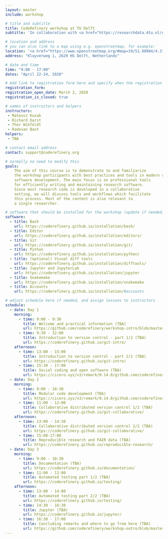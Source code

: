 ```yaml
---
layout: master
include: workshop

# title and subtitle
title: CodeRefinery workshop at TU Delft
subtitle: 'In collaboration with <a href="https://researchdata.4tu.nl/en/" target="_blank">4TU.Centre for Research Data</a>'

# location and address
# you can also link to a map using e.g. openstreetmap, for example:
location: '<a href="https://www.openstreetmap.org/#map=19/51.98984/4.37517" target="_blank">TU Delft Faculty of Aerospace Hall J (62-1-20.1)</a>'
address: "Kluyverweg 1, 2629 HS Delft, Netherlands"

# date and time
time: "9:00 - 17:00"
dates: "April 22-24, 2020"

# Add link to registration form here and specify when the registration opens and whether it is closed
registration_form:
registration_open_date: March 2, 2020
registration_is_closed: true

# names of instructors and helpers
instructors:
 - Mateusz Kuzak
 - Richard Darst
 - Thor Wikfeldt
 - Radovan Bast
helpers:
 - TBA

# contact email address
contact: support@coderefinery.org

# normally no need to modify this
goals:
    The aim of this course is to demonstrate to and familiarize
    the workshop participants with best practices and tools in modern research
    software development. The main focus is on professional tools
    for efficiently writing and maintaining research software.
    Since most research code is developed in a collaborative
    setting, we will discuss tools and workflows which facilitate
    this process. Most of the content is also relevant to
    a single researcher.

# software that should be installed for the workshop (update if needed)
software:
  - title: Bash
    url: https://coderefinery.github.io/installation/bash/
  - title: Editor
    url: https://coderefinery.github.io/installation/editors/
  - title: Git
    url: https://coderefinery.github.io/installation/git/
  - title: Python
    url: https://coderefinery.github.io/installation/python/
  - title: (optional) Visual diff tools
    url: https://coderefinery.github.io/installation/difftools/
  - title: Jupyter and JupyterLab
    url: https://coderefinery.github.io/installation/jupyter
  - title: Snakemake
    url: https://coderefinery.github.io/installation/snakemake
  - title: Accounts
    url: https://coderefinery.github.io/installation/#accounts

# adjust schedule here if needed, and assign lessons to instructors
schedule:
  - date: Day 1
    morning:
      - time: 9:00 - 9:30
        title: Welcome and practical information (TBA)
        url: https://github.com/coderefinery/workshop-intro/blob/master/README.md
      - time: 9:30 - 12:00
        title: Introduction to version control - part 1/2 (TBA)
        url: https://coderefinery.github.io/git-intro/
    afternoon:
      - time: 13:00 - 15:00
        title: Introduction to version control - part 2/2 (TBA)
        url: https://coderefinery.github.io/git-intro/
      - time: 15:30 - 17:00
        title: Social coding and open software (TBA)
        url: https://cicero.xyz/v3/remark/0.14.0/github.com/coderefinery/social-coding/master/talk.md
  - date: Day 2
    morning:
      - time: 9:00 - 10:30
        title: Modular code development (TBA)
        url: https://cicero.xyz/v3/remark/0.14.0/github.com/coderefinery/modular-code-development/master/talk.md
      - time: 11:00 - 12:00
        title: Collaborative distributed version control 1/2 (TBA)
        url: https://coderefinery.github.io/git-collaborative/
    afternoon:
      - time: 13:00 - 14:30
        title: Collaborative distributed version control 2/2 (TBA)
        url: https://coderefinery.github.io/git-collaborative/
      - time: 15:00-17:00
        title: Reproducible research and FAIR data (TBA)
        url: https://coderefinery.github.io/reproducible-research/
  - date: Day 3
    morning:
      - time: 9:00 - 10:30
        title: Documentation (TBA)
        url: https://coderefinery.github.io/documentation/
      - time: 11:00 - 12:00
        title: Automated testing part 1/2 (TBA)
        url: https://coderefinery.github.io/testing/
    afternoon:
      - time: 13:00 - 14:00
        title: Automated testing part 2/2 (TBA)
        url: https://coderefinery.github.io/testing/
      - time: 14:30 - 16:30
        title: Jupyter (TBA)
        url: https://coderefinery.github.io/jupyter/
      - time: 16:30 - 17:00
        title: Concluding remarks and where to go from here (TBA)
        url: https://github.com/coderefinery/workshop-outro/blob/master/README.md
---
```

